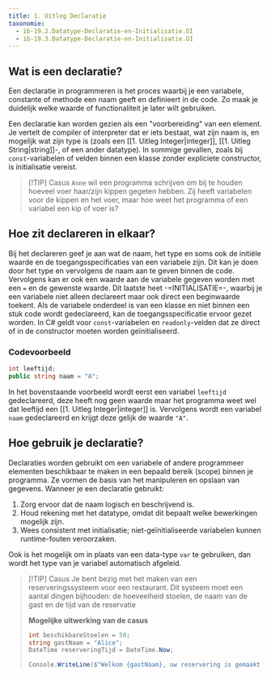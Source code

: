 ```yaml
---
title: 1. Uitleg Declaratie
taxonomie:
  - ib-19.2.Datatype-Declaratie-en-Initialisatie.OI
  - ib-19.3.Datatype-Declaratie-en-Initialisatie.OI
---
```


## Wat is een declaratie?
Een declaratie in programmeren is het proces waarbij je een variabele, constante of methode een naam geeft en definieert in de code. Zo maak je duidelijk welke waarde of functionaliteit je later wilt gebruiken.

Een declaratie kan worden gezien als een "voorbereiding" van een element. Je vertelt de compiler of interpreter dat er iets bestaat, wat zijn naam is, en mogelijk wat zijn type is (zoals een [[1. Uitleg Integer|integer]], [[1. Uitleg String|string]]-, of een ander datatype). In sommige gevallen, zoals bij `const`-variabelen of velden binnen een klasse zonder expliciete constructor, is initialisatie vereist.

> [!TIP] Casus
> `Anne` wil een programma schrijven om bij te houden hoeveel voer haar/zijn kippen gegeten hebben. Zij heeft variabelen voor de kippen en het voer, maar hoe weet het programma of een variabel een kip of voer is?

## Hoe zit declareren in elkaar?
Bij het declareren geef je aan wat de naam, het type en soms ook de initiële waarde en de toegangsspecificaties van een variabele zijn. Dit kan je doen door het type en vervolgens de naam aan te geven binnen de code. Vervolgens kan er ook een waarde aan de variabele gegeven worden met een `=` en de gewenste waarde. Dit laatste heet -=INITIALISATIE=-, waarbij je een variabele niet alleen declareert maar ook direct een beginwaarde toekent. Als de variabele onderdeel is van een klasse en niet binnen een stuk code wordt gedeclareerd, kan de toegangsspecificatie ervoor gezet worden. In C# geldt voor `const`-variabelen en `readonly`-velden dat ze direct of in de constructor moeten worden geïnitialiseerd.

### Codevoorbeeld
```C#
int leeftijd;
public string naam = "A";
```

In het bovenstaande voorbeeld wordt eerst een variabel `leeftijd` gedeclareerd, deze heeft nog geen waarde maar het programma weet wel dat leeftijd een [[1. Uitleg Integer|integer]] is. Vervolgens wordt een variabel `naam` gedeclareerd en krijgt deze gelijk de waarde `"A"`.

## Hoe gebruik je declaratie?
Declaraties worden gebruikt om een variabele of andere programmeer elementen beschikbaar te maken in een bepaald bereik (scope) binnen je programma. Ze vormen de basis van het manipuleren en opslaan van gegevens. Wanneer je een declaratie gebruikt:

1. Zorg ervoor dat de naam logisch en beschrijvend is.
2. Houd rekening met het datatype, omdat dit bepaalt welke bewerkingen mogelijk zijn.
3. Wees consistent met initialisatie; niet-geïnitialiseerde variabelen kunnen runtime-fouten veroorzaken.

Ook is het mogelijk om in plaats van een data-type `var` te gebruiken, dan wordt het type van je variabel automatisch afgeleid.

> [!TIP] Casus
> Je bent bezig met het maken van een reserveringssysteem voor een restaurant. Dit systeem moet een aantal dingen bijhouden: de hoeveelheid stoelen, de naam van de gast en de tijd van de reservatie 
> 
> **Mogelijke uitwerking van de casus**
> ```C#
> int beschikbareStoelen = 50;
> string gastNaam = "Alice";
> DateTime reserveringTijd = DateTime.Now;
> 
> Console.WriteLine($"Welkom {gastNaam}, uw reservering is gemaakt voor {reserveringTijd}. Er zijn nog {beschikbareStoelen} stoelen beschikbaar.");
> ```
